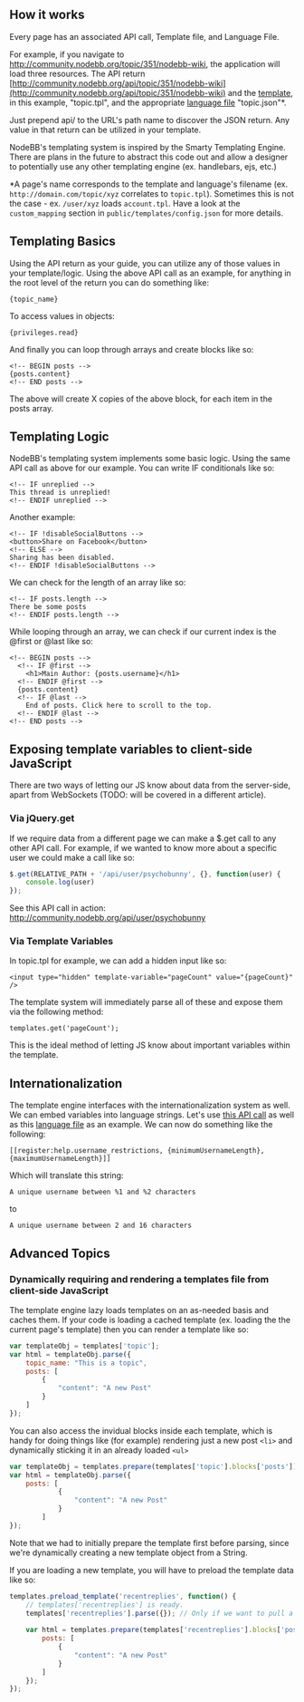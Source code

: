 ## How it works

Every page has an associated API call, Template file, and Language File.

For example, if you navigate to http://community.nodebb.org/topic/351/nodebb-wiki, the application will load three resources. The API return [http://community.nodebb.org/api/topic/351/nodebb-wiki](http://community.nodebb.org/api/topic/351/nodebb-wiki) and the [template](http://community.nodebb.org/templates/topic.tpl), in this example, "topic.tpl", and the appropriate [language file](community.nodebb.org/language/en_GB/topic.json) "topic.json"*.

Just prepend api/ to the URL's path name to discover the JSON return. Any value in that return can be utilized in your template.

NodeBB's templating system is inspired by the Smarty Templating Engine. There are plans in the future to abstract this code out and allow a designer to potentially use any other templating engine (ex. handlebars, ejs, etc.)

*A page's name corresponds to the template and language's filename (ex. `http://domain.com/topic/xyz` correlates to `topic.tpl`). Sometimes this is not the case - ex. `/user/xyz` loads `account.tpl`. Have a look at the `custom_mapping` section in `public/templates/config.json` for more details.

## Templating Basics

Using the API return as your guide, you can utilize any of those values in your template/logic. Using the above API call as an example, for anything in the root level of the return you can do something like:

    {topic_name}

To access values in objects:

    {privileges.read}

And finally you can loop through arrays and create blocks like so:

    <!-- BEGIN posts -->
    {posts.content}
    <!-- END posts -->

The above will create X copies of the above block, for each item in the posts array.

## Templating Logic

NodeBB's templating system implements some basic logic. Using the same API call as above for our example. You can write IF conditionals like so:

    <!-- IF unreplied -->
    This thread is unreplied!
    <!-- ENDIF unreplied -->

Another example:

    <!-- IF !disableSocialButtons -->
    <button>Share on Facebook</button>
    <!-- ELSE -->
    Sharing has been disabled.
    <!-- ENDIF !disableSocialButtons -->

We can check for the length of an array like so:

    <!-- IF posts.length -->
    There be some posts
    <!-- ENDIF posts.length -->

While looping through an array, we can check if our current index is the @first or @last like so:

    <!-- BEGIN posts -->
      <!-- IF @first -->
        <h1>Main Author: {posts.username}</h1>
      <!-- ENDIF @first -->
      {posts.content}
      <!-- IF @last -->
        End of posts. Click here to scroll to the top.
      <!-- ENDIF @last -->
    <!-- END posts -->

## Exposing template variables to client-side JavaScript

There are two ways of letting our JS know about data from the server-side, apart from WebSockets (TODO: will be covered in a different article).

### Via jQuery.get

If we require data from a different page we can make a $.get call to any other API call. For example, if we wanted to know more about a specific user we could make a call like so:

```JavaScript
$.get(RELATIVE_PATH + '/api/user/psychobunny', {}, function(user) {
    console.log(user)
});
```

See this API call in action: http://community.nodebb.org/api/user/psychobunny

### Via Template Variables

In topic.tpl for example, we can add a hidden input like so:

    <input type="hidden" template-variable="pageCount" value="{pageCount}" />

The template system will immediately parse all of these and expose them via the following method:

    templates.get('pageCount');

This is the ideal method of letting JS know about important variables within the template.

## Internationalization

The template engine interfaces with the internationalization system as well. We can embed variables into language strings. Let's use [this API call](http://community.nodebb.org/api/register) as well as this [language file](http://community.nodebb.org/language/en_GB/register.json) as an example. We can now do something like the following:

    [[register:help.username_restrictions, {minimumUsernameLength}, {maximumUsernameLength}]]

Which will translate this string:

    A unique username between %1 and %2 characters

to

    A unique username between 2 and 16 characters

## Advanced Topics

### Dynamically requiring and rendering a templates file from client-side JavaScript

The template engine lazy loads templates on an as-needed basis and caches them. If your code is loading a cached template (ex. loading the the current page's template) then you can render a template like so:

```JavaScript
var templateObj = templates['topic'];
var html = templateObj.parse({
	topic_name: "This is a topic",
	posts: [
		{
			"content": "A new Post"
		}
	]
});
```

You can also access the invidual blocks inside each template, which is handy for doing things like (for example) rendering just a new post `<li>` and dynamically sticking it in an already loaded `<ul>`

```JavaScript
var templateObj = templates.prepare(templates['topic'].blocks['posts']);
var html = templateObj.parse({
	posts: [
    		{
    			"content": "A new Post"
    		}
    	]
});
```

Note that we had to initially prepare the template first before parsing, since we're dynamically creating a new template object from a String.

If you are loading a new template, you will have to preload the template data like so:

```JavaScript
templates.preload_template('recentreplies', function() {
    // templates['recentreplies'] is ready.
    templates['recentreplies'].parse({}); // Only if we want to pull a block from this template, we need to first parse it.
    
    var html = templates.prepare(templates['recentreplies'].blocks['posts']).parse({
		posts: [
    		{
    			"content": "A new Post"
    		}
    	]
	});
});
```